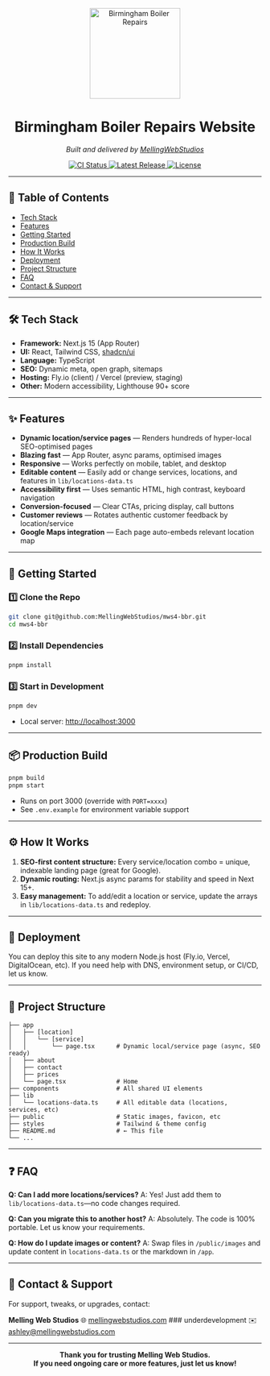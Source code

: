 <p align="center">
  <img src="https://raw.githubusercontent.com/MellingWebStudios/mws4-bbr/master/public/images/logo.png" alt="Birmingham Boiler Repairs" width="180" />
</p>

<h1 align="center">Birmingham Boiler Repairs Website</h1>

<p align="center">
  <em>
    Built and delivered by <a href="https://mellingwebstudios.com">MellingWebStudios</a>
  </em>
</p>

<p align="center">
  <a href="https://github.com/MellingWebStudios/mws4-bbr/actions">
    <img src="https://img.shields.io/github/actions/workflow/status/MellingWebStudios/mws4-bbr/ci.yml?branch=master" alt="CI Status" />
  </a>
  <a href="https://github.com/MellingWebStudios/mws4-bbr/releases">
    <img src="https://img.shields.io/github/v/tag/MellingWebStudios/mws4-bbr" alt="Latest Release" />
  </a>
  <a href="https://github.com/MellingWebStudios/mws4-bbr/blob/master/LICENSE">
    <img src="https://img.shields.io/github/license/MellingWebStudios/mws4-bbr" alt="License" />
  </a>
</p>

---

## 📑 Table of Contents

* [Tech Stack](#-tech-stack)
* [Features](#-features)
* [Getting Started](#-getting-started)
* [Production Build](#-production-build)
* [How It Works](#-how-it-works)
* [Deployment](#-deployment)
* [Project Structure](#-project-structure)
* [FAQ](#-faq)
* [Contact & Support](#-contact--support)

---

## 🛠️ Tech Stack

* **Framework:** Next.js 15 (App Router)
* **UI:** React, Tailwind CSS, [shadcn/ui](https://ui.shadcn.com/)
* **Language:** TypeScript
* **SEO:** Dynamic meta, open graph, sitemaps
* **Hosting:** Fly.io (client) / Vercel (preview, staging)
* **Other:** Modern accessibility, Lighthouse 90+ score

---

## ✨ Features

* **Dynamic location/service pages** — Renders hundreds of hyper-local SEO-optimised pages
* **Blazing fast** — App Router, async params, optimised images
* **Responsive** — Works perfectly on mobile, tablet, and desktop
* **Editable content** — Easily add or change services, locations, and features in `lib/locations-data.ts`
* **Accessibility first** — Uses semantic HTML, high contrast, keyboard navigation
* **Conversion-focused** — Clear CTAs, pricing display, call buttons
* **Customer reviews** — Rotates authentic customer feedback by location/service
* **Google Maps integration** — Each page auto-embeds relevant location map

---

## 🚀 Getting Started

### 1️⃣ Clone the Repo

```bash
git clone git@github.com:MellingWebStudios/mws4-bbr.git
cd mws4-bbr
```

### 2️⃣ Install Dependencies

```bash
pnpm install
```

### 3️⃣ Start in Development

```bash
pnpm dev
```

* Local server: [http://localhost:3000](http://localhost:3000)

---

## 📦 Production Build

```bash
pnpm build
pnpm start
```

* Runs on port 3000 (override with `PORT=xxxx`)
* See `.env.example` for environment variable support

---

## ⚙️ How It Works

1. **SEO-first content structure:**
   Every service/location combo = unique, indexable landing page (great for Google).
2. **Dynamic routing:**
   Next.js async params for stability and speed in Next 15+.
3. **Easy management:**
   To add/edit a location or service, update the arrays in `lib/locations-data.ts` and redeploy.

---

## 🚢 Deployment

You can deploy this site to any modern Node.js host (Fly.io, Vercel, DigitalOcean, etc).
If you need help with DNS, environment setup, or CI/CD, let us know.

---

## 📂 Project Structure

```
├── app
│   ├── [location]
│   │   └── [service]
│   │       └── page.tsx      # Dynamic local/service page (async, SEO ready)
│   ├── about
│   ├── contact
│   ├── prices
│   └── page.tsx              # Home
├── components                # All shared UI elements
├── lib
│   └── locations-data.ts     # All editable data (locations, services, etc)
├── public                    # Static images, favicon, etc
├── styles                    # Tailwind & theme config
├── README.md                 # ← This file
└── ...
```

---

## ❓ FAQ

**Q: Can I add more locations/services?**
A: Yes! Just add them to `lib/locations-data.ts`—no code changes required.

**Q: Can you migrate this to another host?**
A: Absolutely. The code is 100% portable. Let us know your requirements.

**Q: How do I update images or content?**
A: Swap files in `/public/images` and update content in `locations-data.ts` or the markdown in `/app`.

---

## 🤝 Contact & Support

For support, tweaks, or upgrades, contact:

**Melling Web Studios**
🌐 [mellingwebstudios.com](https://mellingwebstudios.com) ### underdevelopment
✉️ [ashley@mellingwebstudios.com](mailto:ashley@mellingwebstudios.com)

---

<p align="center">
  <b>Thank you for trusting Melling Web Studios.<br>
  If you need ongoing care or more features, just let us know!</b>
</p>
